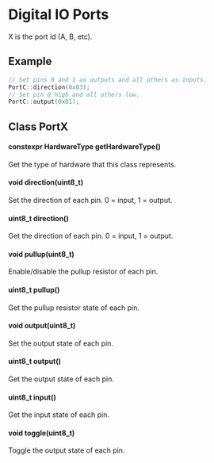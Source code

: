 # Digital IO Ports
X is the port id (A, B, etc).
## Example
```c++
// Set pins 0 and 1 as outputs and all others as inputs.
PortC::direction(0x03);
// Set pin 0 high and all others low.
PortC::output(0x01);
```
## Class PortX
#### constexpr HardwareType getHardwareType()
Get the type of hardware that this class represents.
#### void direction(uint8_t)
Set the direction of each pin. 0 = input, 1 = output.
#### uint8_t direction()
Get the direction of each pin. 0 = input, 1 = output.
#### void pullup(uint8_t)
Enable/disable the pullup resistor of each pin.
#### uint8_t pullup()
Get the pullup resistor state of each pin.
#### void output(uint8_t)
Set the output state of each pin.
#### uint8_t output()
Get the output state of each pin.
#### uint8_t input()
Get the input state of each pin.
#### void toggle(uint8_t)
Toggle the output state of each pin.
